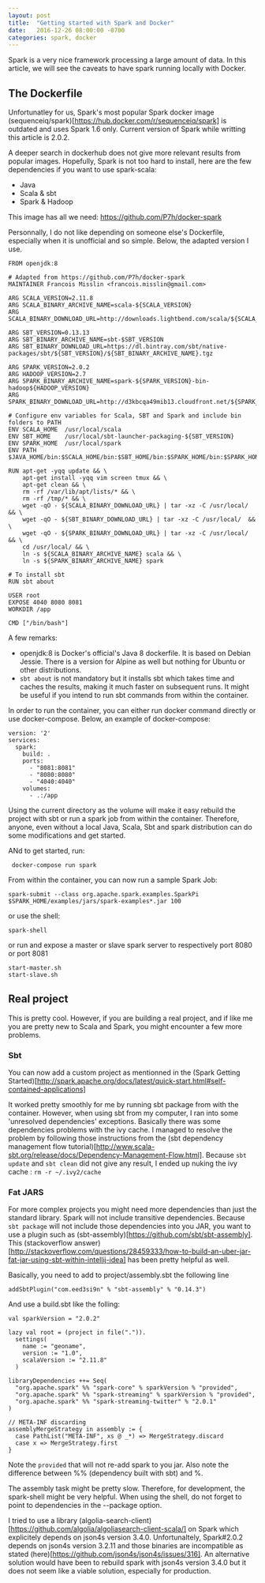```yaml
---
layout: post
title:  "Getting started with Spark and Docker"
date:   2016-12-26 08:00:00 -0700
categories: spark, docker
---
```


Spark is a very nice framework processing a large amount of data. In this article, we will see the caveats to have spark running locally with Docker.

<!--more-->

The Dockerfile
--------------

Unfortunatley for us, Spark's most popular Spark docker image (sequenceiq/spark)[https://hub.docker.com/r/sequenceiq/spark] is outdated and uses Spark 1.6 only. Current version of Spark while writting this article is 2.0.2.

A deeper search in dockerhub does not give more relevant results from popular images. Hopefully, Spark is not too hard to install, here are the few dependencies if you want to use spark-scala:
- Java
- Scala & sbt
- Spark & Hadoop

This image has all we need: https://github.com/P7h/docker-spark

Personnally, I do not like depending on someone else's Dockerfile, especially when it is unofficial and so simple. Below, the adapted version I use. 

```
FROM openjdk:8

# Adapted from https://github.com/P7h/docker-spark
MAINTAINER Francois Misslin <francois.misslin@gmail.com>

ARG SCALA_VERSION=2.11.8
ARG SCALA_BINARY_ARCHIVE_NAME=scala-${SCALA_VERSION}
ARG SCALA_BINARY_DOWNLOAD_URL=http://downloads.lightbend.com/scala/${SCALA_VERSION}/${SCALA_BINARY_ARCHIVE_NAME}.tgz

ARG SBT_VERSION=0.13.13
ARG SBT_BINARY_ARCHIVE_NAME=sbt-$SBT_VERSION
ARG SBT_BINARY_DOWNLOAD_URL=https://dl.bintray.com/sbt/native-packages/sbt/${SBT_VERSION}/${SBT_BINARY_ARCHIVE_NAME}.tgz

ARG SPARK_VERSION=2.0.2
ARG HADOOP_VERSION=2.7
ARG SPARK_BINARY_ARCHIVE_NAME=spark-${SPARK_VERSION}-bin-hadoop${HADOOP_VERSION}
ARG SPARK_BINARY_DOWNLOAD_URL=http://d3kbcqa49mib13.cloudfront.net/${SPARK_BINARY_ARCHIVE_NAME}.tgz

# Configure env variables for Scala, SBT and Spark and include bin folders to PATH
ENV SCALA_HOME  /usr/local/scala
ENV SBT_HOME    /usr/local/sbt-launcher-packaging-${SBT_VERSION}
ENV SPARK_HOME  /usr/local/spark
ENV PATH        $JAVA_HOME/bin:$SCALA_HOME/bin:$SBT_HOME/bin:$SPARK_HOME/bin:$SPARK_HOME/sbin:$PATH

RUN apt-get -yqq update && \
    apt-get install -yqq vim screen tmux && \
    apt-get clean && \
    rm -rf /var/lib/apt/lists/* && \
    rm -rf /tmp/* && \
    wget -qO - ${SCALA_BINARY_DOWNLOAD_URL} | tar -xz -C /usr/local/ && \
    wget -qO - ${SBT_BINARY_DOWNLOAD_URL} | tar -xz -C /usr/local/  && \
    wget -qO - ${SPARK_BINARY_DOWNLOAD_URL} | tar -xz -C /usr/local/ && \
    cd /usr/local/ && \
    ln -s ${SCALA_BINARY_ARCHIVE_NAME} scala && \
    ln -s ${SPARK_BINARY_ARCHIVE_NAME} spark

# To install sbt
RUN sbt about

USER root
EXPOSE 4040 8080 8081
WORKDIR /app

CMD ["/bin/bash"]
```

A few remarks:
- openjdk:8 is Docker's official's Java 8 dockerfile. It is based on Debian Jessie. There is a version for Alpine as well but nothing for Ubuntu or other distributions.
- `sbt about` is not mandatory but it installs sbt which takes time and caches the results, making it much faster on subsequent runs. It might be useful if you intend to run sbt commands from within the container.

In order to run the container, you can either run docker command directly or use docker-compose. Below, an example of docker-compose:

```
version: '2'
services:
  spark:
    build: .
    ports:
      - "8081:8081"
      - "8080:8080"
      - "4040:4040"
    volumes:
      - .:/app
```

Using the current directory as the volume will make it easy rebuild the project with sbt or run a spark job from within the  container. Therefore, anyone, even without a local Java, Scala, Sbt and spark distribution can do some modifications and get started.

ANd to get started, run:

```
 docker-compose run spark
```

From within the container, you can now run a sample Spark Job:

```
spark-submit --class org.apache.spark.examples.SparkPi $SPARK_HOME/examples/jars/spark-examples*.jar 100

```

or use the shell:

```
spark-shell
```

or run and expose a master or slave spark server to respectively port 8080 or port 8081

```
start-master.sh
start-slave.sh
```

## Real project

This is pretty cool. However, if you are building a real project, and if like me you are pretty new to Scala and Spark, you might encounter a few more problems.

### Sbt

You can now add a custom project as mentionned in the (Spark Getting Started)[http://spark.apache.org/docs/latest/quick-start.html#self-contained-applications]

It worked pretty smoothly for me by running sbt package from with the container. However, when using sbt from my computer, I ran into some 'unresolved dependencies' exceptions. Basically there was some dependencies problems with the ivy cache. I managed to resolve the problem by following those instructions from the (sbt dependency management flow tutorial)[http://www.scala-sbt.org/release/docs/Dependency-Management-Flow.html]. Because `sbt update` and `sbt clean` did not give any result, I ended up nuking the ivy cache : `rm -r ~/.ivy2/cache`

### Fat JARS

For more complex projects you might need more dependencies than just the standard library. Spark will not include transitive dependencies. Because `sbt package` will not include those dependencies into you JAR, you want to use a plugin such as (sbt-assembly)[https://github.com/sbt/sbt-assembly]. This (stackoverflow answer)[http://stackoverflow.com/questions/28459333/how-to-build-an-uber-jar-fat-jar-using-sbt-within-intellij-idea] has been pretty helpful as well.

Basically, you need to add to project/assembly.sbt the following line

```
addSbtPlugin("com.eed3si9n" % "sbt-assembly" % "0.14.3")
```

And use a build.sbt like the folling:

```
val sparkVersion = "2.0.2"

lazy val root = (project in file(".")).
  settings(
    name := "geoname",
    version := "1.0",
    scalaVersion := "2.11.8"
  )

libraryDependencies ++= Seq(
  "org.apache.spark" %% "spark-core" % sparkVersion % "provided",
  "org.apache.spark" %% "spark-streaming" % sparkVersion % "provided",
  "org.apache.spark" %% "spark-streaming-twitter" % "2.0.1"
)

// META-INF discarding
assemblyMergeStrategy in assembly := {
  case PathList("META-INF", xs @ _*) => MergeStrategy.discard
  case x => MergeStrategy.first
}
```

Note the `provided` that will not re-add spark to you jar.
Also note the difference between %% (dependency built with sbt) and %.

The assembly task might be pretty slow. Therefore, for development, the spark-shell might be very helpful. When using the shell, do not forget to point to dependencies in the --package option.

I tried to use a library (algolia-search-client)[https://github.com/algolia/algoliasearch-client-scala/] on Spark which explicitely depends on json4s version 3.4.0. Unfortunaltely, Spark#2.0.2 depends on json4s version 3.2.11 and those binaries are incompatible as stated (here)[https://github.com/json4s/json4s/issues/316]. An alternative solution would have been to rebuild spark with json4s version 3.4.0 but it does not seem like a viable solution, especially for production.



